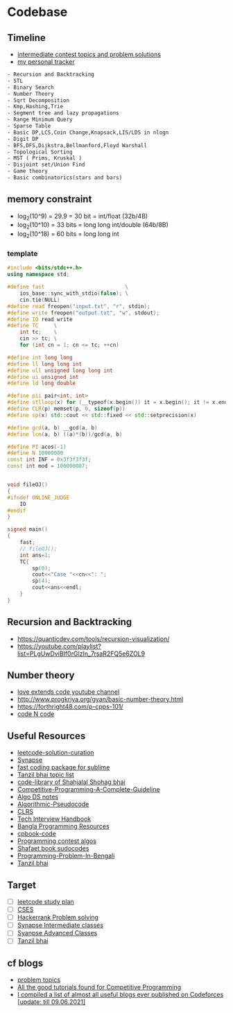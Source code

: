 # Codebase

## Timeline

- [intermediate contest topics and problem solutions](https://docs.google.com/spreadsheets/d/1HML2NaADcbG79nyJ9odDd_4UVLFQiKhfNsuCT3Gwj-o/edit#gid=0)
- [my personal tracker](https://docs.google.com/spreadsheets/d/1T1JZS4NY13G94eeBvd84uVNXbLdUPBP3NR1ePT6zbPY/edit#gid=209066802)

```txt
- Recursion and Backtracking
- STL
- Binary Search
- Number Theory
- Sqrt Decomposition
- Kmp,Hashing,Trie
- Segment tree and lazy propagations
- Range Minimum Query
- Sparse Table
- Basic DP,LCS,Coin Change,Knapsack,LIS/LDS in nlogn
- Digit DP
- BFS,DFS,Dijkstra,Bellmanford,Floyd Warshall
- Topological Sorting
- MST ( Prims, Kruskal )
- Disjoint set/Union Find
- Game theory
- Basic combinatorics(stars and bars)
```

## memory constraint 
- log<sub>2</sub>(10^9) = 29.9 = 30 bit = int/float (32b/4B)
- log<sub>2</sub>(10^10) = 33 bits = long long int/double (64b/8B) 
- log<sub>2</sub>(10^18) = 60 bits = long long int

### template

```cpp
#include <bits/stdc++.h>
using namespace std;

#define fast                          \
    ios_base::sync_with_stdio(false); \
    cin.tie(NULL)
#define read freopen("input.txt", "r", stdin);
#define write freopen("output.txt", "w", stdout);
#define IO read write
#define TC     \
    int tc;    \
    cin >> tc; \
    for (int cn = 1; cn <= tc; ++cn)

#define int long long
#define ll long long int
#define ull unsigned long long int
#define ui unsigned int
#define ld long double

#define pii pair<int, int>
#define stlloop(x) for (__typeof(x.begin()) it = x.begin(); it != x.end(); it++)
#define CLR(p) memset(p, 0, sizeof(p))
#define sp(x) std::cout << std::fixed << std::setprecision(x)

#define gcd(a, b) __gcd(a, b)
#define lcm(a, b) ((a)*(b))/gcd(a, b)

#define PI acos(-1)
#define N 10000000
const int INF = 0x3f3f3f3f;
const int mod = 100000007;


void fileOJ()
{
#ifndef ONLINE_JUDGE
    IO
#endif
}

signed main()
{
    fast;
    // fileOJ();
    int ans=1;
    TC{
        sp(0);
        cout<<"Case "<<cn<<": ";
        sp(4);
        cout<<ans<<endl;
    }
}

```

## Recursion and Backtracking

- <https://quanticdev.com/tools/recursion-visualization/>
- <https://youtube.com/playlist?list=PLgUwDviBIf0rGlzIn_7rsaR2FQ5e6ZOL9>

## Number theory

- [love extends code youtube channel](https://www.youtube.com/watch?v=0T1-IjBM9jA&list=PLgLCjVh3O6Si82JG4dSp6iSQQnXBM3wjT&index=1&ab_channel=LoveExtendsCode)
- <http://www.progkriya.org/gyan/basic-number-theory.html>
- <https://forthright48.com/p-cpps-101/>
- [code N code](https://www.youtube.com/watch?v=eRkqvQtm4DU&list=PL2q4fbVm1Ik4liHX78IRslXzUr8z5QxsG&ab_channel=CodeNCode)

## Useful Resources

- [leetcode-solution-curation](https://github.com/Tahanima/leetcode-solution-curation)
- [Synapse](https://docs.google.com/spreadsheets/d/16DqZGElOw4lm-JP38d-65iZ0FvUhWtuniBxRuCItv4Y/edit#gid=0)
- [fast coding package for sublime](https://github.com/Geek-a-Byte/FastOlympicCoding)
- [Tanzil bhai topic list](https://docs.google.com/spreadsheets/d/1zwXs4FAfK2pYpVSenyLXkoGS0doOpK1xmrVkU3PB36M/edit#gid=270414271)
- [code-library of Shahjalal Shohag bhai](https://github.com/ShahjalalShohag/code-library)
- [Competitive-Programming-A-Complete-Guideline](https://github.com/ShahjalalShohag/Competitive-Programming-A-Complete-Guideline)
- [Algo DS notes](https://github.com/jainaman224/Algo_Ds_Notes)
- [Algorithmic-Pseudocode](https://github.com/Just-A-Visitor/Algorithmic-Pseudocode)
- [CLRS](https://github.com/gzc/CLRS)
- [Tech Interview Handbook](https://github.com/yangshun/tech-interview-handbook)
- [Bangla Programming Resources](https://github.com/sultanoid/bangla-programming-resources)
- [cpbook-code](https://github.com/stevenhalim/cpbook-code)
- [Programming contest algos](https://github.com/Shafaet/Programming-Contest-Algorithms)
- [Shafaet book sudocodes](https://github.com/Shafaet/book-sudocodes)
- [Programming-Problem-In-Bengali](https://github.com/hasancse91/Programming-Problem-In-Bengali)
- [Tanzil bhai](https://docs.google.com/document/d/1os2hfyZWK1nNGlbzZiJA0CSWFfEDgmWXfoVox62xHZk/edit#heading=h.l176m5o8k6i)

## Target

- [ ] [leetcode study plan](https://leetcode.com/study-plan/)
- [ ] [CSES](https://cses.fi/problemset/list/)
- [ ] [Hackerrank Problem solving](https://www.hackerrank.com/domains/data-structures)
- [ ] [Synapse Intermediate classes](https://www.youtube.com/playlist?list=PLcgg4mu-TN21xTr0LwFMw_5UBDrMsoAHA)
- [ ] [Syanpse Advanced Classes](https://www.youtube.com/watch?v=PRQbOEfHxKw&list=PLHPef-9rM5PXGy2QalI8QtjkLli1ekTpD&index=12&ab_channel=Synapse)
- [ ] [Tanzil bhai](https://www.youtube.com/playlist?list=PLLDURmvQUYc_O18kS2Jeql2vLmDXT1AYP)

## cf blogs

- [problem topics](https://codeforces.com/blog/entry/55274)
- [All the good tutorials found for Competitive Programming](https://codeforces.com/blog/entry/57282)
- [I compiled a list of almost all useful blogs ever published on Codeforces [update: till 09.06.2021]](https://codeforces.com/blog/entry/91363)
